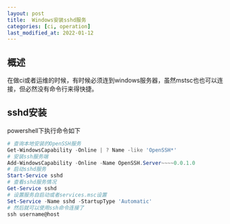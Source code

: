 ```yaml
---
layout: post
title:  Windows安装sshd服务
categories: [ci, operation]
last_modified_at: 2022-01-12
---
```


## 概述
在做ci或者运维的时候，有时候必须连到windows服务器，虽然mstsc也也可以连接，但必然没有命令行来得快捷。

## sshd安装
powershell下执行命令如下
```powershell
# 查询本地安装的OpenSSH服务
Get-WindowsCapability -Online | ? Name -like 'OpenSSH*'
# 安装ssh服务端
Add-WindowsCapability -Online -Name OpenSSH.Server~~~~0.0.1.0
# 启动sshd服务
Start-Service sshd
# 查看sshd服务情况
Get-Service sshd
# 设置服务自启动或者services.msc设置
Set-Service -Name sshd -StartupType 'Automatic'
# 然后就可以使用ssh命令连接了
ssh username@host
```